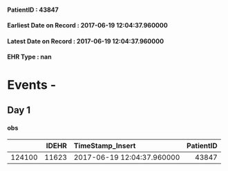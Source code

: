 
#### PatientID : 43847
#### Earliest Date on Record : 2017-06-19 12:04:37.960000
#### Latest Date on Record : 2017-06-19 12:04:37.960000
#### EHR Type : nan

# Events - 

## Day 1

#### obs
|        |   IDEHR | TimeStamp_Insert           |   PatientID |
|-------:|--------:|:---------------------------|------------:|
| 124100 |   11623 | 2017-06-19 12:04:37.960000 |       43847 |


